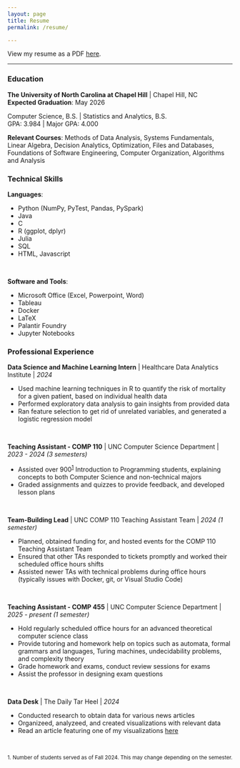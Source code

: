 ```yaml
---
layout: page
title: Resume
permalink: /resume/

---
```


View my resume as a PDF [here](https://drive.google.com/file/d/14VTF4tsQTSY9beUHKSZgus-G3OGOJZzk/view?usp=sharing).

---

### Education

**The University of North Carolina at Chapel Hill** \| Chapel Hill, NC   
**Expected Graduation**: May 2026

Computer Science, B.S. \| Statistics and Analytics, B.S.   
GPA: 3.984 \| Major GPA: 4.000

**Relevant Courses**: Methods of Data Analysis, Systems Fundamentals, Linear Algebra, Decision Analytics, Optimization, Files and Databases, Foundations of Software Engineering, Computer Organization, Algorithms and Analysis

### Technical Skills

**Languages**: 
<ul>
<li>Python (NumPy, PyTest, Pandas, PySpark)</li> 
<li>Java</li>
<li>C</li>
<li>R (ggplot, dplyr)</li>
<li>Julia</li>
<li>SQL</li>
<li>HTML, Javascript</li>
</ul>
<br>

**Software and Tools**: 
<ul>
<li>Microsoft Office (Excel, Powerpoint, Word)</li>
<li>Tableau</li>
<li>Docker</li>
<li>LaTeX</li>
<li>Palantir Foundry</li>
<li>Jupyter Notebooks</li>
</ul>

### Professional Experience


**Data Science and Machine Learning Intern** \| Healthcare Data Analytics Institute \| _2024_   
<ul>
<li>Used machine learning techniques in R to quantify the risk of mortality for a given patient, based on individual health data</li>
<li>Performed exploratory data analysis to gain insights from provided data</li>
<li>Ran feature selection to get rid of unrelated variables, and generated a logistic regression model</li>
</ul>
<br>

**Teaching Assistant - COMP 110** \| UNC Computer Science Department \| _2023 - 2024 \(3 semesters\)_    
<ul>
<li>Assisted over 900<sup><a href="#footnote1">1</a></sup> Introduction to Programming students, explaining concepts to both Computer Science and non-technical majors</li>
<li>Graded assignments and quizzes to provide feedback, and developed lesson plans</li>
</ul>
<br>

**Team-Building Lead** \| UNC COMP 110 Teaching Assistant Team \| _2024 \(1 semester\)_   
<ul>
<li>Planned, obtained funding for, and hosted events for the COMP 110 Teaching Assistant Team</li>
<li>Ensured that other TAs responded to tickets promptly and worked their scheduled office hours shifts</li>
<li>Assisted newer TAs with technical problems during office hours (typically issues with Docker, git, or Visual Studio Code)</li>
</ul>
<br>

**Teaching Assistant - COMP 455** \| UNC Computer Science Department \| _2025 - present \(1 semester\)_   
<ul>
<li>Hold regularly scheduled office hours for an advanced theoretical computer science class</li> 
<li>Provide tutoring and homework help on topics such as automata, formal grammars and languages, Turing machines, undecidability problems, and complexity theory</li>
<li>Grade homework and exams, conduct review sessions for exams</li>
<li>Assist the professor in designing exam questions</li>
</ul>
<br>

**Data Desk** \| The Daily Tar Heel \| _2024_   
<ul>
<li>Conducted research to obtain data for various news articles</li>
<li>Organizeed, analyzeed, and created visualizations with relevant data</li>
<li>Read an article featuring one of my visualizations <a href="https://www.dailytarheel.com/article/2024/02/city-ocs-teacher-hiring-retention-update">here</a></li>
</ul>
<br>


<small id="footnote1">1. Number of students served as of Fall 2024. This may change depending on the semester.</small>